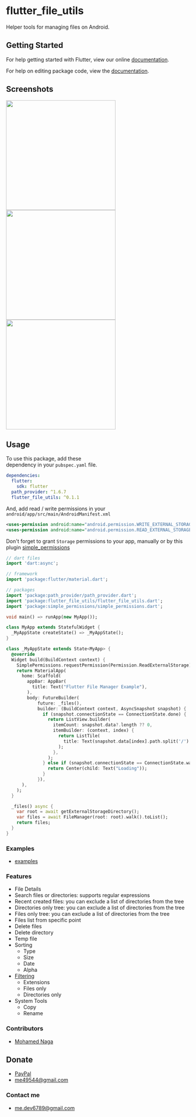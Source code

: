 # flutter_file_utils

Helper tools for managing files on Android.

## Getting Started

For help getting started with Flutter, view our online [documentation](https://flutter.io/).

For help on editing package code, view the [documentation](https://flutter.io/developing-packages/).

## Screenshots

<p>
  <img src="https://github.com/nagakm/flutter_file_utils/raw/master/screenshots/permission.jpg" height="300em"/>
  <img src="https://github.com/nagakm/flutter_file_utils/blob/master/screenshots/filtering_example.png?raw=true" height="300em" />
  <img src="https://github.com/nagakm/flutter_file_utils/raw/master/screenshots/details.jpg" height="300em" />
</p>

## Usage

To use this package, add these  
dependency in your `pubspec.yaml`  file.

```yaml
dependencies:
  flutter:
    sdk: flutter
  path_provider: ^1.6.7
  flutter_file_utils: ^0.1.1
```

And, add read / write permissions in your
`android/app/src/main/AndroidManifest.xml`

````xml
<uses-permission android:name="android.permission.WRITE_EXTERNAL_STORAGE"/>
<uses-permission android:name="android.permission.READ_EXTERNAL_STORAGE"/>
````

Don't forget to grant `Storage` permissions to your app, manually or by this plugin [simple_permissions](https://pub.dartlang.org/packages/simple_permissions)

```dart
// dart files
import 'dart:async';

// framework
import 'package:flutter/material.dart';

// packages
import 'package:path_provider/path_provider.dart';
import 'package:flutter_file_utils/flutter_file_utils.dart';
import 'package:simple_permissions/simple_permissions.dart';

void main() => runApp(new MyApp());

class MyApp extends StatefulWidget {
  _MyAppState createState() => _MyAppState();
}

class _MyAppState extends State<MyApp> {
  @override
  Widget build(BuildContext context) {
    SimplePermissions.requestPermission(Permission.ReadExternalStorage);
    return MaterialApp(
      home: Scaffold(
        appBar: AppBar(
          title: Text("Flutter File Manager Example"),
        ),
        body: FutureBuilder(
            future: _files(),
            builder: (BuildContext context, AsyncSnapshot snapshot) {
              if (snapshot.connectionState == ConnectionState.done) {
                return ListView.builder(
                  itemCount: snapshot.data?.length ?? 0,
                  itemBuilder: (context, index) {
                    return ListTile(
                      title: Text(snapshot.data[index].path.split('/').last),
                    );
                  },
                );
              } else if (snapshot.connectionState == ConnectionState.waiting) {
                return Center(child: Text("Loading"));
              }
            }),
      ),
    );
  }

  _files() async {
    var root = await getExternalStorageDirectory();
    var files = await FileManager(root: root).walk().toList();
    return files;
  }
}

```

### Examples

* [examples](https://github.com/nagakm/flutter_file_utils/tree/master/example/lib)

### Features

* File Details
* Search files or directories: supports regular expressions
* Recent created files: you can exclude a list of directories from the tree 
* Directories only tree: you can exclude a list of directories from the tree
* Files only tree: you can exclude a list of directories from the tree
* Files list from specific point
* Delete files
* Delete directory
* Temp file
* Sorting
  * Type
  * Size
  * Date
  * Alpha
* [Filtering](https://github.com/nagakm/flutter_file_utils/blob/master/example/lib/filtering_example.dart)
  * Extensions
  * Files only
  * Directories only
* System Tools
  * Copy
  * Rename

### Contributors

* [Mohamed Naga](https://github.com/nagakm)

## Donate

* [PayPal](https://www.paypal.me/eagle6789)
* me49544@gmail.com

### Contact me

* me.dev6789@gmail.com
